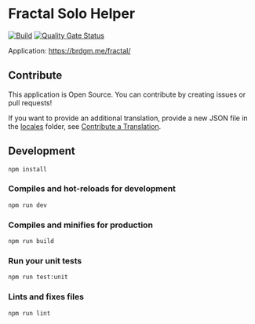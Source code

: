 # Fractal Solo Helper

[![Build](https://github.com/brdgm/fractal-solo-helper/workflows/Build/badge.svg?branch=develop)](https://github.com/brdgm/fractal-solo-helper/actions?query=workflow%3ABuild+branch%3Adevelop)
[![Quality Gate Status](https://sonarcloud.io/api/project_badges/measure?project=brdgm_fractal-solo-helper&metric=alert_status)](https://sonarcloud.io/summary/new_code?id=brdgm_fractal-solo-helper)


Application: https://brdgm.me/fractal/


## Contribute

This application is Open Source. You can contribute by creating issues or pull requests!

If you want to provide an additional translation, provide a new JSON file in the [locales](https://github.com/brdgm/fractal-solo-helper/tree/develop/src/locales) folder, see [Contribute a Translation](https://github.com/brdgm/brdgm.github.io/wiki/Contribute-a-Translation).


## Development
```
npm install
```

### Compiles and hot-reloads for development
```
npm run dev
```

### Compiles and minifies for production
```
npm run build
```

### Run your unit tests
```
npm run test:unit
```

### Lints and fixes files
```
npm run lint
```
